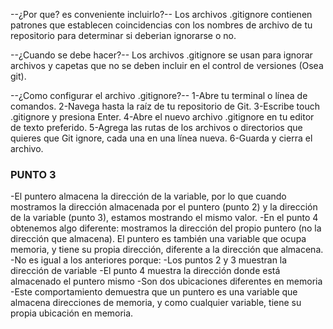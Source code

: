 --¿Por que? es conveniente incluirlo?--
Los archivos .gitignore contienen patrones que establecen coincidencias con los nombres de archivo de tu repositorio para determinar si deberian ignorarse o no.

--¿Cuando se debe hacer?--
Los archivos .gitignore se usan para ignorar archivos y capetas que no se deben incluir en el control de versiones (Osea git).

--¿Como configurar el archivo .gitignore?--
1-Abre tu terminal o línea de comandos.
2-Navega hasta la raíz de tu repositorio de Git.
3-Escribe touch .gitignore y presiona Enter.
4-Abre el nuevo archivo .gitignore en tu editor de texto preferido.
5-Agrega las rutas de los archivos o directorios que quieres que Git ignore, cada una en una línea nueva.
6-Guarda y cierra el archivo.

### PUNTO 3
-El puntero almacena la dirección de la variable, por lo que cuando mostramos la dirección almacenada por el puntero (punto 2) y la dirección de la variable (punto 3), estamos mostrando el mismo valor.
-En el punto 4 obtenemos algo diferente: mostramos la dirección del propio puntero (no la dirección que almacena). El puntero es también una variable que ocupa memoria, y tiene su propia dirección, diferente a la dirección que almacena.
-No es igual a los anteriores porque:
-Los puntos 2 y 3 muestran la dirección de variable
-El punto 4 muestra la dirección donde está almacenado el puntero mismo
-Son dos ubicaciones diferentes en memoria
-Este comportamiento demuestra que un puntero es una variable que almacena direcciones de memoria, y como cualquier variable, tiene su propia ubicación en memoria.

